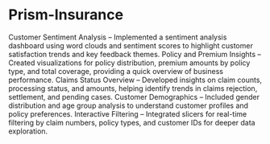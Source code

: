 # Prism-Insurance
Customer Sentiment Analysis – Implemented a sentiment analysis dashboard using word clouds and sentiment scores to highlight customer satisfaction trends and key feedback themes.
Policy and Premium Insights – Created visualizations for policy distribution, premium amounts by policy type, and total coverage, providing a quick overview of business performance.
Claims Status Overview – Developed insights on claim counts, processing status, and amounts, helping identify trends in claims rejection, settlement, and pending cases.
Customer Demographics – Included gender distribution and age group analysis to understand customer profiles and policy preferences.
Interactive Filtering – Integrated slicers for real-time filtering by claim numbers, policy types, and customer IDs for deeper data exploration.
